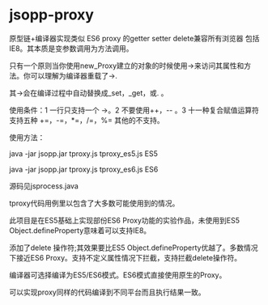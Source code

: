# jsopp-proxy

原型链+编译器实现类似 ES6 proxy 的getter setter delete兼容所有浏览器 包括IE8。其本质是变参数调用为方法调用。

只有一个原则当你使用new_Proxy建立的对象的时候使用->来访问其属性和方法。你可以理解为编译器重载了->.

其->会在编译过程中自动替换成_set，_get，或. 。

使用条件：1 一行只支持一个 ->。2 不要使用++，-- 。3 十一种复合赋值运算符支持五种 +=，-=，*=，/=，%= 其他的不支持。

使用方法：

java -jar jsopp.jar tproxy.js tproxy_es5.js ES5

java -jar jsopp.jar tproxy.js tproxy_es6.js ES6

源码见jsprocess.java

tproxy代码用例里以包含了大多数可能使用到的情况。

此项目是在ES5基础上实现部份ES6 Proxy功能的实验作品，未使用到ES5 Object.defineProperty意味着可以支持IE8。

添加了delete 操作符;其效果要比ES5 Object.defineProperty优越了。多数情况下接近ES6 Proxy。支持不定义属性情况下拦截，支持拦截delete操作符。

编译器可选择编译为ES5/ES6模式。ES6模式直接使用原生的Proxy。

可以实现proxy同样的代码编译到不同平台而且执行结果一致。
